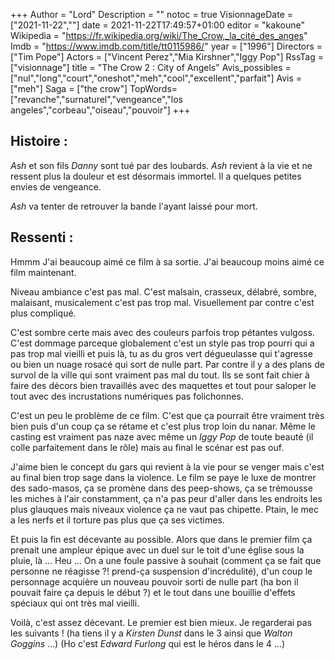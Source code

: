+++
Author = "Lord"
Description = ""
notoc = true
VisionnageDate = ["2021-11-22",""]
date = 2021-11-22T17:49:57+01:00
editor = "kakoune"
Wikipedia = "https://fr.wikipedia.org/wiki/The_Crow,_la_cité_des_anges"
Imdb = "https://www.imdb.com/title/tt0115986/"
year = ["1996"]
Directors = ["Tim Pope"]
Actors = ["Vincent Perez","Mia Kirshner","Iggy Pop"]
RssTag = ["visionnage"]
title = "The Crow 2 : City of Angels"
Avis_possibles = ["nul","long","court","oneshot","meh","cool","excellent","parfait"]
Avis = ["meh"] 
Saga = ["the crow"]
TopWords=["revanche","surnaturel","vengeance","los angeles","corbeau","oiseau","pouvoir"]
+++
## Histoire :
*Ash* et son fils *Danny* sont tué par des loubards.
*Ash* revient à la vie et ne ressent plus la douleur et est désormais immortel.
Il a quelques petites envies de vengeance.

*Ash* va tenter de retrouver la bande l'ayant laissé pour mort.

## Ressenti :
Hmmm
J'ai beaucoup aimé ce film à sa sortie.
J'ai beaucoup moins aimé ce film maintenant.

Niveau ambiance c'est pas mal.
C'est malsain, crasseux, délabré, sombre, malaisant, musicalement c'est pas trop mal.
Visuellement par contre c'est plus compliqué.

C'est sombre certe mais avec des couleurs parfois trop pétantes vulgoss.
C'est dommage parceque globalement c'est un style pas trop pourri qui a pas trop mal vieilli et puis là, tu as du gros vert dégueulasse qui t'agresse ou bien un nuage rosacé qui sort de nulle part.
Par contre il y a des plans de survol de la ville qui sont vraiment pas mal du tout.
Ils se sont fait chier à faire des décors bien travaillés avec des maquettes et tout pour saloper le tout avec des incrustations numériques pas folichonnes.

C'est un peu le problème de ce film.
C'est que ça pourrait être vraiment très bien puis d'un coup ça se rétame et c'est plus trop loin du nanar.
Même le casting est vraiment pas naze avec même un *Iggy Pop* de toute beauté (il colle parfaitement dans le rôle) mais au final le scénar est pas ouf.

J'aime bien le concept du gars qui revient à la vie pour se venger mais c'est au final bien trop sage dans la violence.
Le film se paye le luxe de montrer des sado-masos, ça se promène dans des peep-shows, ça se trémousse les miches à l'air constamment, ça n'a pas peur d'aller dans les endroits les plus glauques mais niveaux violence ça ne vaut pas chipette.
Ptain, le mec a les nerfs et il torture pas plus que ça ses victimes.

Et puis la fin est décevante au possible.
Alors que dans le premier film ça prenait une ampleur épique avec un duel sur le toit d'une église sous la pluie, là …
Heu …
On a une foule passive à souhait (comment ça se fait que personne ne réagisse ?! prend-ça suspension d'incrédulité), d'un coup le personnage acquière un nouveau pouvoir sorti de nulle part (ha bon il pouvait faire ça depuis le début ?) et le tout dans une bouillie d'effets spéciaux qui ont très mal vieilli.

Voilà, c'est assez décevant.
Le premier est bien mieux.
Je regarderai pas les suivants !
(ha tiens il y a *Kirsten Dunst* dans le 3 ainsi que *Walton Goggins* …)
(Ho c'est *Edward Furlong* qui est le héros dans le 4 …)
